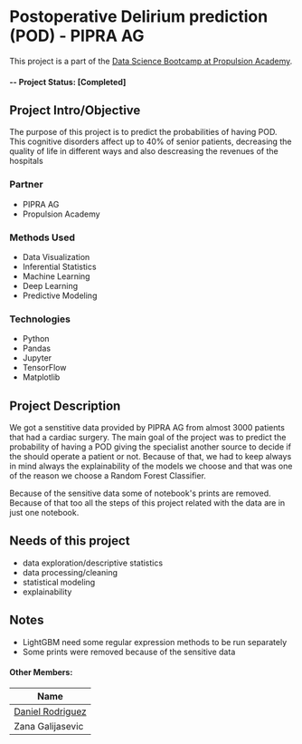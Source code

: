 # Postoperative Delirium prediction (POD) - PIPRA AG
This project is a part of the [Data Science Bootcamp at Propulsion Academy](https://propulsion.academy/).

#### -- Project Status: [Completed]

## Project Intro/Objective
The purpose of this project is to predict the probabilities of having POD. This cognitive disorders affect up to 40% of senior patients, decreasing the quality of life in different ways and also descreasing the revenues of the hospitals

### Partner
* PIPRA AG
* Propulsion Academy

### Methods Used
* Data Visualization
* Inferential Statistics
* Machine Learning
* Deep Learning
* Predictive Modeling

### Technologies

* Python
* Pandas
* Jupyter
* TensorFlow
* Matplotlib

## Project Description
We got a senstitive data provided by PIPRA AG from almost 3000 patients that had a cardiac surgery. The main goal of the project was to predict the probability of having a POD giving the specialist another source to decide if the should operate a patient or not. Because of that, we had to keep always in mind always the explainability of the models we choose and that was one of the reason we choose a Random Forest Classifier.

Because of the sensitive data some of notebook's prints are removed. Because of that too all the steps of this project related with the data are in just one notebook.

## Needs of this project

- data exploration/descriptive statistics
- data processing/cleaning
- statistical modeling
- explainability

## Notes

- LightGBM need some regular expression methods to be run separately
- Some prints were removed because of the sensitive data

#### Other Members:

|Name     |
|---------|
|[Daniel Rodriguez](https://github.com/Dani-rr)| 
| Zana Galijasevic |
